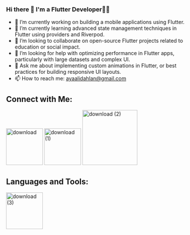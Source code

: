 ### Hi there 👋 I'm a Flutter Developer👩‍💻



- 🔭 I’m currently working on building a mobile applications using Flutter.
- 🌱 I’m currently learning advanced state management techniques in Flutter using providers and Riverpod.
- 👯 I’m looking to collaborate on open-source Flutter projects related to education or social impact.
- 🤔 I’m looking for help with optimizing performance in Flutter apps, particularly with large datasets and complex UI.
- 💬 Ask me about implementing custom animations in Flutter, or best practices for building responsive UI layouts.
- 📫 How to reach me: ayaalidahlan@gmail.com 

## Connect with Me:

[<img src="https://github.com/Aya-Dahlan/Aya-Dahlan/assets/86652572/2de1ba10-0c66-4828-a77b-f48b8d87b389" alt="download" width="100"/>](www.linkedin.com/in/aya-dahlan-784a14231)
[<img src="https://github.com/Aya-Dahlan/Aya-Dahlan/assets/86652572/53549fb3-9459-4ad4-87de-0efb1501b45e" alt="download (1)" width="100"/>](https://mostaql.com/u/Aya_Ali_D) 
[<img src="https://github.com/Aya-Dahlan/Aya-Dahlan/assets/86652572/c46aa419-12e5-4b6f-bd8f-40a0866f20a7" alt="download (2)" width="150"/>](ayaalidahlan@gmail.com)

  
## Languages and Tools:
[<img src="https://github.com/Aya-Dahlan/Aya-Dahlan/raw/main/assets/86652572/3425c92a-aa97-4eeb-8501-29ce5edfd257.png" alt="download (3)" width="100"/>](https://flutter.dev/)

